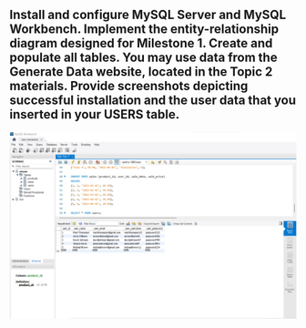 Install and configure MySQL Server and MySQL Workbench. Implement the entity-relationship diagram designed for Milestone 1. Create and populate all tables. You may use data from the Generate Data website, located in the Topic 2 materials. Provide screenshots depicting successful installation and the user data that you inserted in your USERS table. 
---
![DQ-1](https://github.com/JasonHatfield/GCU/blob/CST-345/Week-2/DQ-1/Discussion%20Question%201.png)
